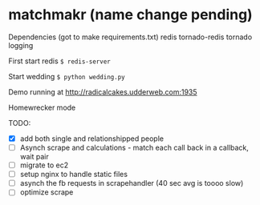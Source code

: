 matchmakr (name change pending)
=========
Dependencies (got to make requirements.txt)
redis
tornado-redis
tornado
logging


First start redis 
` $ redis-server `

Start wedding
` $ python wedding.py `

Demo running at http://radicalcakes.udderweb.com:1935

Homewrecker mode

TODO:
- [X] add both single and relationshipped people
- [ ] Asynch scrape and calculations 
		- match each call back in a callback, wait pair
- [ ] migrate to ec2
- [ ] setup nginx to handle static files
- [ ] asynch the fb requests in scrapehandler (40 sec avg is toooo slow)
- [ ] optimize scrape
